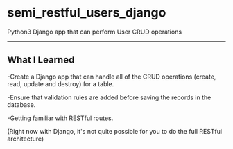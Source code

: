 # semi_restful_users_django
Python3 Django app that can perform User CRUD operations
<hr>
<h2>What I Learned</h2>
<p>-Create a Django app that can handle all of the CRUD operations (create, read, update and destroy) for a table.</p>
<p>-Ensure that validation rules are added before saving the records in the database.</p>
<p>-Getting familiar with RESTful routes.</p>
<p>(Right now with Django, it's not quite possible for you to do the full RESTful architecture)</p>

